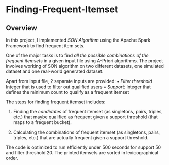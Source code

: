 # Finding-Frequent-Itemset

## Overview
In this project, I implemented *SON Algorithm* using the Apache Spark Framework to find frequent item sets.

One of the major tasks is to find *all the possible combinations of the frequent itemsets* in a given input file using A-Priori algorithms. The project involves working of SON algorithm on two different datasets, one simulated dataset and one real-world generated dataset.

Apart from input file, 2 separate inputs are provided:
•	*Filter threshold* Integer that is used to filter out qualified users
•	*Support:* Integer that defines the minimum count to qualify as a frequent itemset 

The steps for finding frequent itemset includes: 

1)	Finding the *candidates* of frequent itemset (as singletons, pairs, triples, etc.) that maybe qualified as frequent given a support threshold (that maps to a frequent bucket).

2)	Calculating the combinations of frequent itemset (as singletons, pairs, triples, etc.) that are actually frequent given a support threshold. 

The code is optimized to run efficiently under 500 seconds for support 50 and filter threshold 20. The printed itemsets are sorted in lexicographical order.
